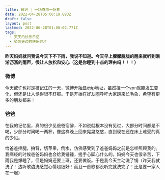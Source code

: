 ```yaml
---
title: 日记 | 一场春雨一场春
date: 2022-04-28T05:00:18.893Z
draft: false
layout: post
lastmod: 2022-06-28T01:00:02.771Z
tags:
  - 天天的快乐日记
  - 坠落天边的快乐碎片
---
```

**昨天妈妈就问我说今天下不下雨，我说不知道。今天早上朦朦胧胧的醒来就听到淅淅沥沥的雨声，很让人放松和安心（这是你睡到十点的理由吗！！！）**

### 微博
今天或许也将是被记住的一天，微博开始显示ip地址，虽然挂一个vpn就能发生变化，但还是让人觉得很不舒服。于是开始在好友圈呼吁大家跑来长毛象，希望有更多的朋友都来！

### 爸爸
在我的记忆里，真的很少见爸爸宿醉，不如说就根本没有见过，大部分时间都是不喝，少部分时间喝一两杯，像这样晚上回来晃晃悠悠，直到现在还在床上难受的真的少见。

给爸爸捶腿，拍背，切苹果，倒水，仿佛感受到了爸爸妈妈之前是怎样照顾我的。我痛经的时候爸爸妈妈也会给我锤锤，搓手心脚心什么的。妈妈今天也很辛苦，下雨我是爆睡了，但是妈妈还要上班，还要做饭。于是我今天主动洗了锅（昨天我就洗了！边听歌边洗感觉心情超级好！而且一首歌都没听完就洗完了！还是要一家人在一起）

